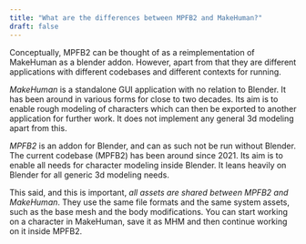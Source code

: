 ```yaml
---
title: "What are the differences between MPFB2 and MakeHuman?"
draft: false
---
```


Conceptually, MPFB2 can be thought of as a reimplementation of MakeHuman as a blender addon. However, apart from that they are
different applications with different codebases and different contexts for running.

_MakeHuman_ is a standalone GUI application with no relation to Blender. It has been around in various forms for close to two decades. Its aim is to 
enable rough modeling of characters which can then be exported to another application for further work. It does not implement any general 3d modeling 
apart from this.

_MPFB2_ is an addon for Blender, and can as such not be run without Blender. The current codebase (MPFB2) has been around since 2021. Its aim is 
to enable all needs for character modeling inside Blender. It leans heavily on Blender for all generic 3d modeling needs.

This said, and this is important, _all assets are shared between MPFB2 and MakeHuman_. They use the same file formats and the same system assets, 
such as the base mesh and the body modifications. You can start working on a character in MakeHuman, save it as MHM and then continue working 
on it inside MPFB2.